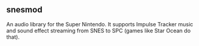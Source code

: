 ## snesmod

An audio library for the Super Nintendo. It supports Impulse Tracker music and sound
effect streaming from SNES to SPC (games like Star Ocean do that).

